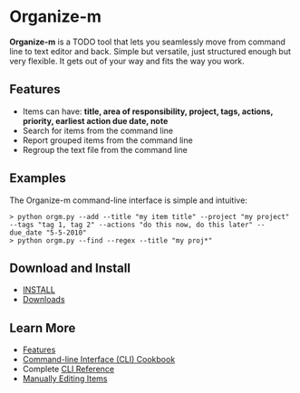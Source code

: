 Organize-m
==========
__Organize-m__ is a TODO tool that lets you seamlessly move from command line to text editor and back.  Simple but versatile, just structured enough but very flexible.  It gets out of your way and fits the way you work.

Features
--------
* Items can have: **title, area of responsibility, project, tags, actions, priority, earliest action due date, note**
* Search for items from the command line
* Report grouped items from the command line
* Regroup the text file from the command line

Examples
--------
The Organize-m command-line interface is simple and intuitive:

`> python orgm.py --add --title "my item title" --project "my project" --tags "tag 1, tag 2" --actions "do this now, do this later" --due_date "5-5-2010"`<br/>
`> python orgm.py --find --regex --title "my proj*"`

Download and Install
--------------------
* [INSTALL](http://github.com/marksweiss/organize-m)
* [Downloads](http://github.com/marksweiss/organize-m/downloads)

Learn More
----------
* [Features](http://wiki.github.com/marksweiss/organize-m/features)
* [Command-line Interface (CLI) Cookbook](http://wiki.github.com/marksweiss/organize-m/command-line-interface-cookbook)
* Complete [CLI Reference](http://wiki.github.com/marksweiss/organize-m/command-line-interface-reference)
* [Manually Editing Items](http://wiki.github.com/marksweiss/organize-m/manual-editing)
